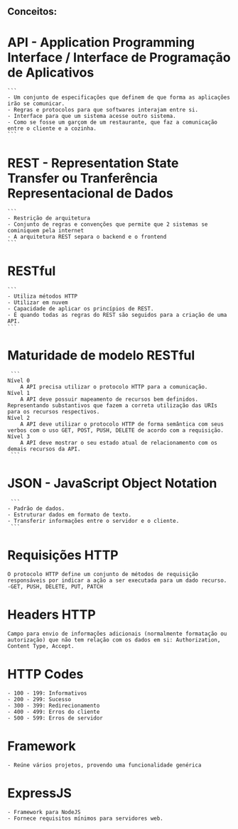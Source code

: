 ## Conceitos:

# API - Application Programming Interface / Interface de Programação de Aplicativos
    ```
    - Um conjunto de especificações que definem de que forma as aplicações irão se comunicar.
    - Regras e protocolos para que softwares interajam entre si.
    - Interface para que um sistema acesse outro sistema.
    - Como se fosse um garçom de um restaurante, que faz a comunicação entre o cliente e a cozinha.
    ```

# REST - Representation State Transfer ou Tranferência Representacional de Dados    
    ```
    - Restrição de arquitetura
    - Conjunto de regras e convenções que permite que 2 sistemas se cominiquem pela internet
    - A arquitetura REST separa o backend e o frontend
    ``` 
# RESTful
    ```
    - Utiliza métodos HTTP
    - Utilizar em nuvem
    - Capacidade de aplicar os princípios de REST.
    - É quando todas as regras do REST são seguidos para a criação de uma API.
    ```
# Maturidade de modelo RESTful 
     ```
    Nível 0 
        A API precisa utilizar o protocolo HTTP para a comunicação.
    Nível 1
        A API deve possuir mapeamento de recursos bem definidos. Representando substantivos que fazem a correta utilização das URIs para os recursos respectivos.
    Nível 2
        A API deve utilizar o protocolo HTTP de forma semântica com seus verbos com o uso GET, POST, PUSH, DELETE de acordo com a requisição.
    Nível 3
        A API deve mostrar o seu estado atual de relacionamento com os demais recursos da API.
     ```

# JSON - JavaScript Object Notation
     ```
    - Padrão de dados.
    - Estruturar dados em formato de texto.
    - Transferir informações entre o servidor e o cliente.
     ```

# Requisições HTTP
    O protocolo HTTP define um conjunto de métodos de requisição responsáveis por indicar a ação a ser executada para um dado recurso.
    -GET, PUSH, DELETE, PUT, PATCH

# Headers HTTP
    Campo para envio de informações adicionais (normalmente formatação ou autorização) que não tem relação com os dados em si: Authorization, Content Type, Accept.

# HTTP Codes
    - 100 - 199: Informativos
    - 200 - 299: Sucesso
    - 300 - 399: Redirecionamento
    - 400 - 499: Erros do cliente
    - 500 - 599: Erros de servidor

# Framework
    - Reúne vários projetos, provendo uma funcionalidade genérica

# ExpressJS
    - Framework para NodeJS
    - Fornece requisitos mínimos para servidores web.